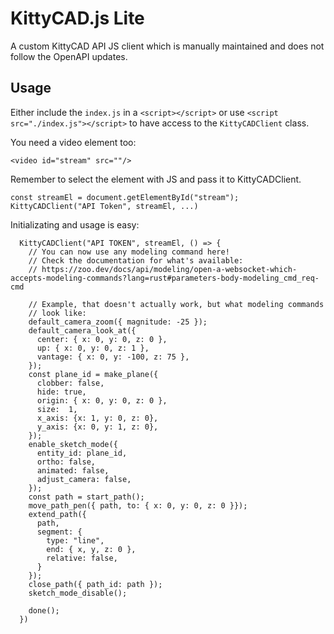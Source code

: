 # KittyCAD.js Lite

A custom KittyCAD API JS client which is manually maintained and does not follow
the OpenAPI updates.

## Usage

Either include the `index.js` in a `<script></script>` or use
`<script src="./index.js"></script>` to have access to the `KittyCADClient`
class.

You need a video element too:

```
<video id="stream" src=""/>
```

Remember to select the element with JS and pass it to KittyCADClient.

```
const streamEl = document.getElementById("stream");
KittyCADClient("API Token", streamEl, ...)
```


Initializating and usage is easy:

```
  KittyCADClient("API TOKEN", streamEl, () => {
    // You can now use any modeling command here!
    // Check the documentation for what's available:
    // https://zoo.dev/docs/api/modeling/open-a-websocket-which-accepts-modeling-commands?lang=rust#parameters-body-modeling_cmd_req-cmd

    // Example, that doesn't actually work, but what modeling commands
    // look like:
    default_camera_zoom({ magnitude: -25 });
    default_camera_look_at({
      center: { x: 0, y: 0, z: 0 },
      up: { x: 0, y: 0, z: 1 },
      vantage: { x: 0, y: -100, z: 75 },
    });
    const plane_id = make_plane({
      clobber: false,
      hide: true,
      origin: { x: 0, y: 0, z: 0 },
      size:  1,
      x_axis: {x: 1, y: 0, z: 0},
      y_axis: {x: 0, y: 1, z: 0},
    });
    enable_sketch_mode({
      entity_id: plane_id,
      ortho: false,
      animated: false,
      adjust_camera: false,
    });
    const path = start_path();
    move_path_pen({ path, to: { x: 0, y: 0, z: 0 }});
    extend_path({
      path,
      segment: {
        type: "line",
        end: { x, y, z: 0 },
        relative: false,
      }
    });
    close_path({ path_id: path });
    sketch_mode_disable();

    done();
  })
```
